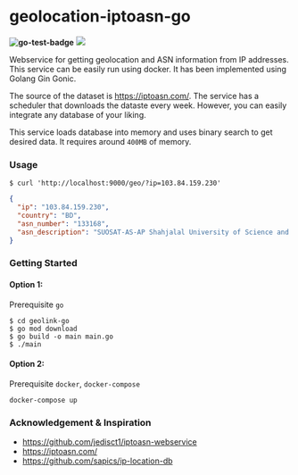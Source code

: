 # geolocation-iptoasn-go
**![go-test-badge](https://github.com/shuhanmirza/geolocation-iptoasn-go/actions/workflows/go-test.yml/badge.svg)**
<img src="https://img.shields.io/github/issues/shuhanmirza/geolocation-iptoasn-go.svg?style=flat">

Webservice for getting geolocation and ASN information from IP addresses. This service can be easily run using docker.
It has been implemented using Golang Gin Gonic.

The source of the dataset is https://iptoasn.com/. The service has a scheduler that downloads the dataste every week. However, you can easily integrate any database of your liking.

This service loads database into memory and uses binary search to get desired data. It requires around `400MB` of memory.

### Usage

```shell
$ curl 'http://localhost:9000/geo/?ip=103.84.159.230'
```

```json
{
  "ip": "103.84.159.230",
  "country": "BD",
  "asn_number": "133168",
  "asn_description": "SUOSAT-AS-AP Shahjalal University of Science and Technology"
}
```

### Getting Started
#### Option 1:
Prerequisite `go`
```shell
$ cd geolink-go
$ go mod download
$ go build -o main main.go
$ ./main
```

#### Option 2:
Prerequisite `docker`, `docker-compose`
```shell
docker-compose up
```

### Acknowledgement & Inspiration

- https://github.com/jedisct1/iptoasn-webservice
- https://iptoasn.com/
- https://github.com/sapics/ip-location-db

